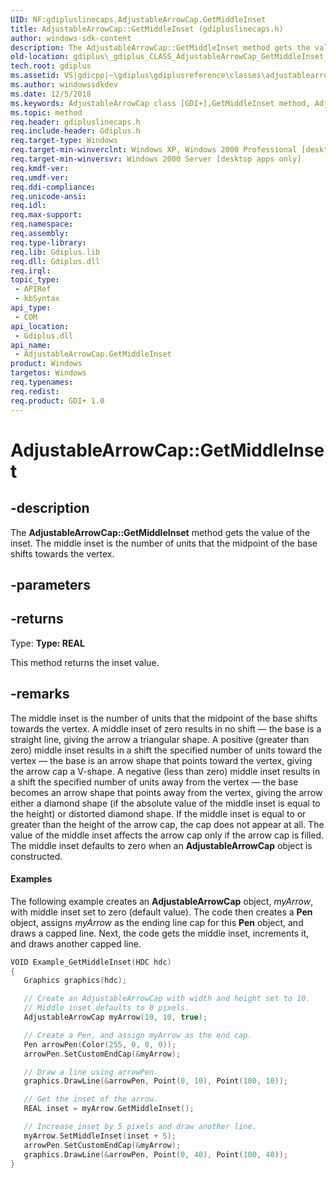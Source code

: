 ```yaml
---
UID: NF:gdipluslinecaps.AdjustableArrowCap.GetMiddleInset
title: AdjustableArrowCap::GetMiddleInset (gdipluslinecaps.h)
author: windows-sdk-content
description: The AdjustableArrowCap::GetMiddleInset method gets the value of the inset. The middle inset is the number of units that the midpoint of the base shifts towards the vertex.
old-location: gdiplus\_gdiplus_CLASS_AdjustableArrowCap_GetMiddleInset_.htm
tech.root: gdiplus
ms.assetid: VS|gdicpp|~\gdiplus\gdiplusreference\classes\adjustablearrowcapclass\adjustablearrowcapmethods\getmiddleinset.htm
ms.author: windowssdkdev
ms.date: 12/5/2018
ms.keywords: AdjustableArrowCap class [GDI+],GetMiddleInset method, AdjustableArrowCap.GetMiddleInset, AdjustableArrowCap::GetMiddleInset, GetMiddleInset, GetMiddleInset method [GDI+], GetMiddleInset method [GDI+],AdjustableArrowCap class, _gdiplus_CLASS_AdjustableArrowCap_GetMiddleInset_, gdiplus._gdiplus_CLASS_AdjustableArrowCap_GetMiddleInset_
ms.topic: method
req.header: gdipluslinecaps.h
req.include-header: Gdiplus.h
req.target-type: Windows
req.target-min-winverclnt: Windows XP, Windows 2000 Professional [desktop apps only]
req.target-min-winversvr: Windows 2000 Server [desktop apps only]
req.kmdf-ver: 
req.umdf-ver: 
req.ddi-compliance: 
req.unicode-ansi: 
req.idl: 
req.max-support: 
req.namespace: 
req.assembly: 
req.type-library: 
req.lib: Gdiplus.lib
req.dll: Gdiplus.dll
req.irql: 
topic_type:
 - APIRef
 - kbSyntax
api_type:
 - COM
api_location:
 - Gdiplus.dll
api_name:
 - AdjustableArrowCap.GetMiddleInset
product: Windows
targetos: Windows
req.typenames: 
req.redist: 
req.product: GDI+ 1.0
---
```


# AdjustableArrowCap::GetMiddleInset


## -description


The <b>AdjustableArrowCap::GetMiddleInset</b> method gets the value of the inset. The middle inset is the number of units that the midpoint of the base shifts towards the vertex.


## -parameters






## -returns



Type: <strong>Type: <b>REAL</b>
</strong>

This method returns the inset value.




## -remarks



The middle inset is the number of units that the midpoint of the base shifts towards the vertex. A middle inset of zero results in no shift — the base is a straight line, giving the arrow a triangular shape. A positive (greater than zero) middle inset results in a shift the specified number of units toward the vertex — the base is an arrow shape that points toward the vertex, giving the arrow cap a V-shape. A negative (less than zero) middle inset results in a shift the specified number of units away from the vertex — the base becomes an arrow shape that points away from the vertex, giving the arrow either a diamond shape (if the absolute value of the middle inset is equal to the height) or distorted diamond shape. If the middle inset is equal to or greater than the height of the arrow cap, the cap does not appear at all. The value of the middle inset affects the arrow cap only if the arrow cap is filled. The middle inset defaults to zero when an 
				<b>AdjustableArrowCap</b> object is constructed.


#### Examples



The following example creates an 
						<b>AdjustableArrowCap</b> object, 
						<i>myArrow</i>, with middle inset set to zero (default value). The code then creates a 
						<b>Pen</b> object, assigns 
						<i>myArrow</i> as the ending line cap for this 
						<b>Pen</b> object, and draws a capped line. Next, the code gets the middle inset, increments it, and draws another capped line.


```cpp
VOID Example_GetMiddleInset(HDC hdc)
{
   Graphics graphics(hdc);

   // Create an AdjustableArrowCap with width and height set to 10. 
   // Middle inset defaults to 0 pixels.
   AdjustableArrowCap myArrow(10, 10, true);

   // Create a Pen, and assign myArrow as the end cap.
   Pen arrowPen(Color(255, 0, 0, 0));
   arrowPen.SetCustomEndCap(&myArrow);

   // Draw a line using arrowPen.
   graphics.DrawLine(&arrowPen, Point(0, 10), Point(100, 10));

   // Get the inset of the arrow.
   REAL inset = myArrow.GetMiddleInset();

   // Increase inset by 5 pixels and draw another line.
   myArrow.SetMiddleInset(inset + 5);
   arrowPen.SetCustomEndCap(&myArrow);
   graphics.DrawLine(&arrowPen, Point(0, 40), Point(100, 40));
}
```




